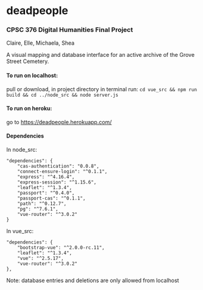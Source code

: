 # deadpeople

### CPSC 376 Digital Humanities Final Project
Claire, Elle, Michaela, Shea

A visual mapping and database interface for an active archive of the Grove Street Cemetery.

#### To run on localhost:
pull or download,
in project directory in terminal run:
`cd vue_src && npm run build && cd ../node_src && node server.js`

#### To run on heroku:
go to https://deadpeople.herokuapp.com/

#### Dependencies
In node_src:
```
"dependencies": {
	"cas-authentication": "0.0.8",
	"connect-ensure-login": "^0.1.1",
	"express": "^4.16.4",
	"express-session": "^1.15.6",
	"leaflet": "^1.3.4",
	"passport": "^0.4.0",
	"passport-cas": "^0.1.1",
	"path": "^0.12.7",
	"pg": "^7.6.1",
	"vue-router": "^3.0.2"
}
```
In vue_src:
```
"dependencies": {
	"bootstrap-vue": "^2.0.0-rc.11",
	"leaflet": "^1.3.4",
	"vue": "^2.5.17",
	"vue-router": "^3.0.2"
},
```

Note: database entries and deletions are only allowed from localhost